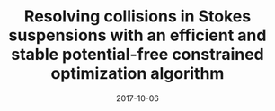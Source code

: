 ---
title: "Resolving collisions in Stokes suspensions with an efficient and stable potential-free constrained optimization algorithm"

# Talk start and end times.
# End time can optionally be hidden by prefixing the line with `#`.
date: 2017-10-06
all_day: true

# Location of event.
location: "Oaxaca, Mexico"

# Name of event and optional event URL.
event: "Complex Creeping Fluids: Numerical Methods and Theory (17w5155), BIRS-CMO Workshop"
event_url: "https://www.birs.ca/events/2017/5-day-workshops/17w5155"
---